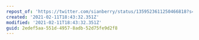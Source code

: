 ```yaml
---
repost_of: 'https://twitter.com/sianberry/status/1359523611250466818?s=09'
created: '2021-02-11T18:43:32.351Z'
modified: '2021-02-11T18:43:32.351Z'
guid: 2edef5aa-551d-4957-8adb-52d75fe9d2f8
---
```

 
